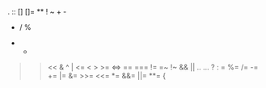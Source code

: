 . ::
[] []=
**
! ~ + -
* / %
+ -
>> <<
&
^ |
<= < > >=
<=> == === != =~ !~
&&
||
.. ...
? :
= %= /= -= += |= &= >>= <<= *= &&= ||= **= { 